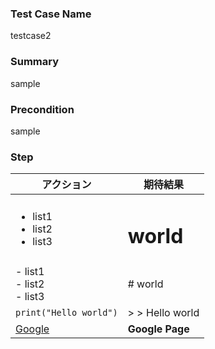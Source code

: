 ### Test Case Name
testcase2

### Summary
sample

### Precondition
sample

### Step
| アクション | 期待結果 |
|---|---|
| <ul> <li>list1</li> <li>list2</li> <li>list3</li> </ul> | <h1> world |
| - list1<br> - list2<br> - list3<br> | # world |
| ```print("Hello world")``` | > > Hello world |
| [Google](http://www.google.co.jp/)   | **Google Page** |
